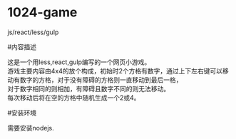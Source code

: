 # 1024-game
js/react/less/gulp


#内容描述

这是一个用less,react,gulp编写的一个网页小游戏。<br>
游戏主要内容由4x4的放个构成，初始时2个方格有数字，通过上下左右键可以移动有数字的方格，对于没有障碍的方格则一直移动到最后一格，<br>
对于数字相同的则相加，有障碍且数字不同的则无法移动。<br>
每次移动后将在空的方格中随机生成一个2或4。<br>

#安装环境

需要安装nodejs.
